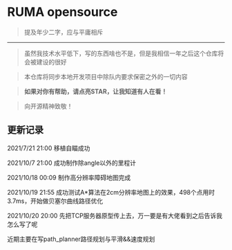 # RUMA opensource

> 提及年少二字，应与平庸相斥 

---

> 虽然我技术水平低下，写的东西啥也不是，但是我相信一年之后这个仓库将会被建设的很好

> 本仓库将同步本地开发项目中除队内要求保密之外的一切内容

> **如果对你有帮助，请点亮STAR，让我知道有人在看！**

> 向开源精神致敬！

## 更新记录

2021/7/21    21:00   移植自瞄成功

2021/10/7    21:00   成功制作除angle以外的里程计

2021/10/18   00:09   制作高分辨率障碍地图完成

2021/10/19   21:55   成功测试A*算法在2cm分辨率地图上的效果，498个点用时3.7ms，开始做贝塞尔曲线路径优化

2021/10/20   20:00   先把TCP服务器原型传上去，万一要是有大佬看到之后告诉我怎么写了呢

近期主要在写path_planner路径规划与平滑&&速度规划